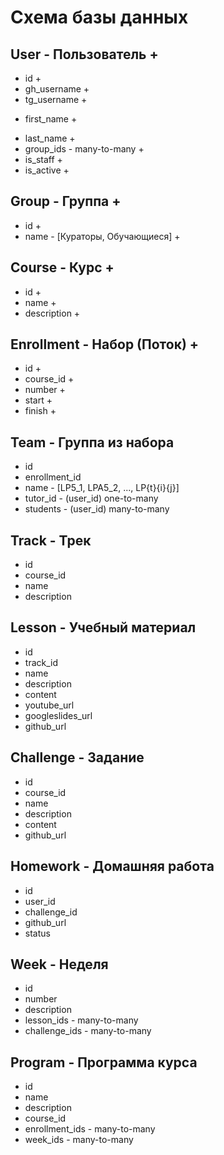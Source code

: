 # Схема базы данных

## User - Пользователь +
- id +
- gh_username +
- tg_username +
+ first_name  +
- last_name +
- group_ids - many-to-many +
- is_staff +
- is_active +

## Group - Группа +
- id +
- name - [Кураторы, Обучающиеся] +

## Course - Курс +
- id +
- name +
- description +

## Enrollment - Набор (Поток) +
- id +
- course_id +
- number +
- start +
- finish +

## Team - Группа из набора
- id
- enrollment_id
- name - [LP5_1, LPA5_2, ..., LP{t}{i}{j}]
- tutor_id - (user_id) one-to-many
- students - (user_id) many-to-many

## Track - Трек
- id
- course_id
- name
- description

## Lesson - Учебный материал
- id
- track_id
- name
- description
- content
- youtube_url
- googleslides_url
- github_url

## Challenge - Задание
- id
- course_id
- name
- description
- content
- github_url


## Homework - Домашняя работа
- id
- user_id
- сhallenge_id
- github_url
- status


## Week - Неделя
- id
- number
- description
- lesson_ids - many-to-many
- challenge_ids  - many-to-many

## Program - Программа курса
- id
- name
- description
- course_id
- enrollment_ids - many-to-many
- week_ids - many-to-many
